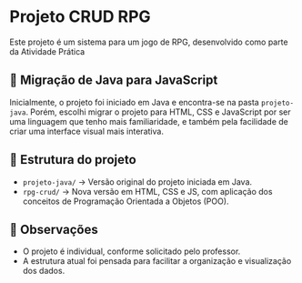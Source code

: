 # Projeto CRUD RPG

Este projeto é um sistema para um jogo de RPG, desenvolvido como parte da Atividade Prática

## 🔄 Migração de Java para JavaScript

Inicialmente, o projeto foi iniciado em Java e encontra-se na pasta `projeto-java`. Porém, escolhi migrar o projeto para HTML, CSS e JavaScript por ser uma linguagem que tenho mais familiaridade, e também pela facilidade de criar uma interface visual mais interativa.

## 📂 Estrutura do projeto

- `projeto-java/` → Versão original do projeto iniciada em Java.
- `rpg-crud/` → Nova versão em HTML, CSS e JS, com aplicação dos conceitos de Programação Orientada a Objetos (POO).

## 📌 Observações

- O projeto é individual, conforme solicitado pelo professor.
- A estrutura atual foi pensada para facilitar a organização e visualização dos dados.

